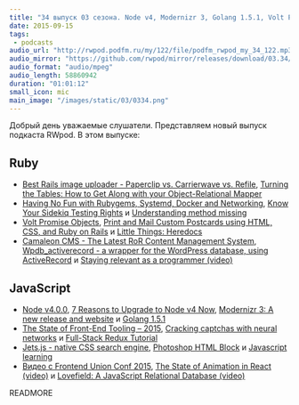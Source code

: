 ```yaml
---
title: "34 выпуск 03 сезона. Node v4, Modernizr 3, Golang 1.5.1, Volt Promise Objects, Camaleon CMS, Photoshop HTML Block и прочее"
date: 2015-09-15
tags:
 - podcasts
audio_url: "http://rwpod.podfm.ru/my/122/file/podfm_rwpod_my_34_122.mp3"
audio_mirror: "https://github.com/rwpod/mirror/releases/download/03.34/0334.mp3"
audio_format: "audio/mpeg"
audio_length: 58860942
duration: "01:01:12"
small_icon: mic
main_image: "/images/static/03/0334.png"
---
```


Добрый день уважаемые слушатели. Представляем новый выпуск подкаста RWpod. В этом выпуске:

## Ruby

 - [Best Rails image uploader - Paperclip vs. Carrierwave vs. Refile](https://infinum.co/the-capsized-eight/articles/best-rails-image-uploader-paperclip-carrierwave-refile), [Turning the Tables: How to Get Along with your Object-Relational Mapper](https://medium.com/@bradurani/turning-the-tables-how-to-get-along-with-your-object-relational-mapper-e5d2d6a76573)
 - [Having No Fun with Rubygems, Systemd, Docker and Networking](https://www.fedux.org/articles/2015/09/09/having-no-fun-with-rubygems-systemd-docker-and-networking.html), [Know Your Sidekiq Testing Rights](http://blog.codeship.com/know-your-sidekiq-testing-rights/) и [Understanding method missing](http://www.leighhalliday.com/understanding-method-missing)
 - [Volt Promise Objects](http://datamelon.io/blog/2015/volt-promise-objects.html), [Print and Mail Custom Postcards using HTML, CSS, and Ruby on Rails](https://lob.com/blog/print-mail-custom-postcards-using-html-css-ruby-on-rails/) и [Little Things: Heredocs](http://weblog.jamisbuck.org/2015/9/12/little-things-heredocs.html)
 - [Camaleon CMS - The Latest RoR Content Management System](http://railscarma.com/blog/technical-articles/camaleon-cms/), [Wpdb_activerecord - a wrapper for the WordPress database, using ActiveRecord](https://github.com/hothero/wpdb_activerecord) и [Staying relevant as a programmer (video)](https://www.youtube.com/watch?v=ZZUY37RQS-k)

## JavaScript

 - [Node v4.0.0](https://nodejs.org/en/blog/release/v4.0.0/), [7 Reasons to Upgrade to Node v4 Now](http://www.cli-nerd.com/2015/09/09/7-reasons-to-upgrade-to-node-v4-now.html), [Modernizr 3: A new release and website](https://modernizr.com/news/modernizr-3-new-release-site) и [Golang 1.5.1](https://golang.org/doc/devel/release.html#go1.5.minor)
 - [The State of Front-End Tooling – 2015](http://ashleynolan.co.uk/blog/frontend-tooling-survey-2015-results), [Cracking captchas with neural networks](http://codepen.io/birjolaxew/blog/cracking-captchas-with-neural-networks) и [Full-Stack Redux Tutorial](http://teropa.info/blog/2015/09/10/full-stack-redux-tutorial.html)
 - [Jets.js - native CSS search engine](http://nexts.github.io/Jets.js/), [Photoshop HTML Block](http://bg-d.net/htmlblock/) и [Javascript learning](http://devleaks.com/tag/javascript-learning)
 - [Видео с Frontend Union Conf 2015](https://www.youtube.com/playlist?list=PLYWZNd96EXDaR2QNAggAC0FwiHcfWhCBD), [The State of Animation in React (video)](https://www.youtube.com/watch?v=1tavDv5hXpo) и [Lovefield: A JavaScript Relational Database (video)](https://www.youtube.com/watch?v=S1AUIq8GA1k)

READMORE


